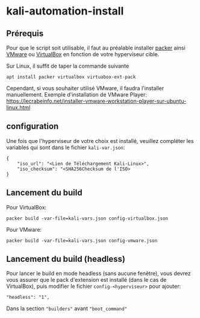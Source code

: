 # kali-automation-install

## Prérequis
Pour que le script soit utilisable, il faut au préalable installer [packer](https://www.packer.io/) ainsi [VMware](https://www.vmware.com/products/workstation-player/workstation-player-evaluation.html) ou [VirtualBox](https://www.virtualbox.org/) en fonction de votre hyperviseur cible.

Sur Linux, il suffit de taper la commande suivante
```
apt install packer virtualbox virtuabox-ext-pack
```
Cependant, si vous souhaiter utilisé VMware, il faudra l'installer manuellement.
Exemple d'installation de VMware Player: https://lecrabeinfo.net/installer-vmware-workstation-player-sur-ubuntu-linux.html

## configuration

Une fois que l'hyperviseur de votre choix est installé, veuillez compléter les variables qui sont dans le fichier `kali-var.json`:
```
{
    "iso_url": "<Lien de Téléchargement Kali-Linux>",
    "iso_checksum": "<SHA256Checksum de l'ISO>
}
```

## Lancement du build

Pour VirtualBox:
```
packer build -var-file=kali-vars.json config-virtualbox.json
```

Pour VMware:
```
packer build -var-file=kali-vars.json config-vmware.json
```

## Lancement du build (headless)

Pour lancer le build en mode headless (sans aucune fenêtre), vous devrez vous assurer que le pack d'extension est installé (dans le cas de VirtualBox), puis modifier le fichier `config-<hyperviseur>` pour ajouter:
```
"headless": "1",
```
Dans la section `"builders"` avant `"boot_command"`
